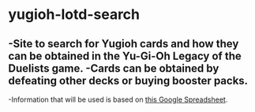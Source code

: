 # yugioh-lotd-search
-Site to search for Yugioh cards and how they can be obtained in the Yu-Gi-Oh Legacy of the Duelists game. 
-Cards can be obtained by defeating other decks or buying booster packs.
-
-Information that will be used is based on [this Google Spreadsheet](https://docs.google.com/spreadsheets/d/1TazmJLQpekOuWDdxEoun2FPH0Xgh1tiPJdTfioBnj3E).
